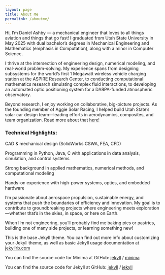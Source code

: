 ```yaml
---
layout: page
title: About Me
permalink: /aboutme/
---
```


Hi, I’m Daniel Ashby — a mechanical engineer that loves to all things aviation and things that go fast! I graduated from Utah State University in May 2025 with dual bachelor’s degrees in Mechanical Engineering and Mathematics (emphasis in Computation), along with a minor in Computer Science.

I thrive at the intersection of engineering design, numerical modeling, and real-world problem-solving. My experience spans from designing subsystems for the world’s first 1 Megawatt wireless vehicle charging station at the ASPIRE Research Center, to conducting computational mathematics research simulating complex fluid interactions, to developing an automated optic positioning system for a DARPA-funded atmospheric observatory.

Beyond research, I enjoy working on collaborative, big-picture projects. As the founding member of Aggie Solar Racing, I helped build Utah State’s solar car design team—leading efforts in aerodynamics, composites, and team organization. Read more about that [here!](pages/another-page.md)




### Technical Highlights:

CAD & mechanical design (SolidWorks CSWA, FEA, CFD)

Programming in Python, Java, C with applications in data analysis, simulation, and control systems

Strong background in applied mathematics, numerical methods, and computational modeling

Hands-on experience with high-power systems, optics, and embedded hardware

I’m passionate about aerospace propulsion, sustainable energy, and systems that push the boundaries of efficiency and innovation. My goal is to contribute to groundbreaking projects where engineering meets exploration—whether that’s in the skies, in space, or here on Earth.

When I’m not engineering, you’ll probably find me baking pies or pastries, building one of many side projects, or learning something new!


This is the base Jekyll theme. You can find out more info about customizing your Jekyll theme, as well as basic Jekyll usage documentation at [jekyllrb.com](https://jekyllrb.com/)

You can find the source code for Minima at GitHub:
[jekyll][jekyll-organization] /
[minima](https://github.com/jekyll/minima)

You can find the source code for Jekyll at GitHub:
[jekyll][jekyll-organization] /
[jekyll](https://github.com/jekyll/jekyll)


[jekyll-organization]: https://github.com/jekyll
